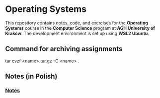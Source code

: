 # Operating Systems

This repository contains notes, code, and exercises for the **Operating Systems** course in the **Computer Science** program at **AGH University of Kraków**. The development environment is set up using **WSL2 Ubuntu**.

## Command for archiving assignments

tar cvzf \<name\>.tar.gz -C \<name\> .

## Notes (in Polish)

### [Notes](./Notes/Notes.md)